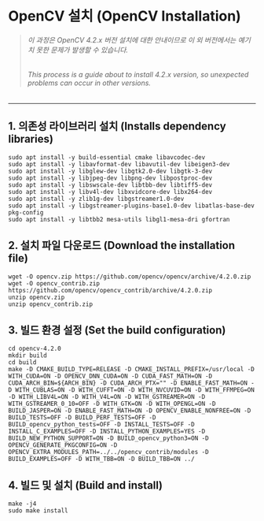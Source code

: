 # OpenCV 설치 (OpenCV Installation)
> ###### 이 과정은 OpenCV 4.2.x 버전 설치에 대한 안내이므로 이 외 버전에서는 예기치 못한 문제가 발생할 수 있습니다.
> ###### This process is a guide about to install 4.2.x version, so unexpected problems can occur in other versions.
- - -
## 1. 의존성 라이브러리 설치 (Installs dependency libraries)
    sudo apt install -y build-essential cmake libavcodec-dev 
    sudo apt install -y libavformat-dev libavutil-dev libeigen3-dev 
    sudo apt install -y libglew-dev libgtk2.0-dev libgtk-3-dev 
    sudo apt install -y libjpeg-dev libpng-dev libpostproc-dev 
    sudo apt install -y libswscale-dev libtbb-dev libtiff5-dev 
    sudo apt install -y libv4l-dev libxvidcore-dev libx264-dev 
    sudo apt install -y zlib1g-dev libgstreamer1.0-dev 
    sudo apt install -y libgstreamer-plugins-base1.0-dev libatlas-base-dev pkg-config
    sudo apt install -y libtbb2 mesa-utils libgl1-mesa-dri gfortran
   
## 2. 설치 파일 다운로드 (Download the installation file)
    wget -O opencv.zip https://github.com/opencv/opencv/archive/4.2.0.zip
    wget -O opencv_contrib.zip https://github.com/opencv/opencv_contrib/archive/4.2.0.zip
    unzip opencv.zip
    unzip opencv_contrib.zip
   
## 3. 빌드 환경 설정 (Set the build configuration)
    cd opencv-4.2.0
    mkdir build
    cd build
    make -D CMAKE_BUILD_TYPE=RELEASE -D CMAKE_INSTALL_PREFIX=/usr/local -D WITH_CUDA=ON -D OPENCV_DNN_CUDA=ON -D CUDA_FAST_MATH=ON -D CUDA_ARCH_BIN=${ARCH_BIN} -D CUDA_ARCH_PTX="" -D ENABLE_FAST_MATH=ON -D WITH_CUBLAS=ON -D WITH_CUFFT=ON -D WITH_NVCUVID=ON -D WITH_FFMPEG=ON -D WITH_LIBV4L=ON -D WITH_V4L=ON -D WITH_GSTREAMER=ON -D WITH_GSTREAMER_0_10=OFF -D WITH_GTK=ON -D WITH_OPENGL=ON -D BUILD_JASPER=ON -D ENABLE_FAST_MATH=ON -D OPENCV_ENABLE_NONFREE=ON -D BUILD_TESTS=OFF -D BUILD_PERF_TESTS=OFF -D BUILD_opencv_python_tests=OFF -D INSTALL_TESTS=OFF -D INSTALL_C_EXAMPLES=OFF -D INSTALL_PYTHON_EXAMPLES=YES -D BUILD_NEW_PYTHON_SUPPORT=ON -D BUILD_opencv_python3=ON -D OPENCV_GENERATE_PKGCONFIG=ON -D OPENCV_EXTRA_MODULES_PATH=../../opencv_contrib/modules -D BUILD_EXAMPLES=OFF -D WITH_TBB=ON -D BUILD_TBB=ON ../

## 4. 빌드 및 설치 (Build and install)
    make -j4
    sudo make install

